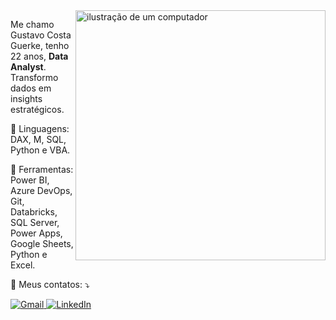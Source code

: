 <img src="https://raw.githubusercontent.com/MicaelliMedeiros/micaellimedeiros/master/image/computer-illustration.png" alt="ilustração de um computador" min-width="400px" max-width="400px" width="400px" align="right">

<p align="left"> 
  Me chamo Gustavo Costa Guerke, tenho 22 anos, <strong>Data Analyst</strong>.<br>
  Transformo dados em insights estratégicos.
</p>

<p align="left">
  🤖 Linguagens: DAX, M, SQL, Python e VBA.
</p>

<p align="left">
  💼 Ferramentas: Power BI, Azure DevOps, Git, Databricks, SQL Server, Power Apps, Google Sheets, Python e Excel.
</p>

<p align="left">
  📩 Meus contatos: ⤵️
</p>

<p align="left">
  <a href="mailto:gustavoguerke@gmail.com" title="Gmail">
    <img src="https://img.shields.io/badge/-Gmail-FF0000?style=flat-square&labelColor=FF0000&logo=gmail&logoColor=white" alt="Gmail"/>
  </a>
  <a href="https://www.linkedin.com/in/gustavoguerke" title="LinkedIn">
    <img src="https://img.shields.io/badge/-Linkedin-0e76a8?style=flat-square&logo=Linkedin&logoColor=white" alt="LinkedIn"/>
  </a>
</p>
